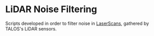 # LiDAR Noise Filtering

Scripts developed in order to filter noise in [LaserScans](http://docs.ros.org/en/noetic/api/sensor_msgs/html/msg/LaserScan.html), gathered by TALOS's LiDAR sensors.
